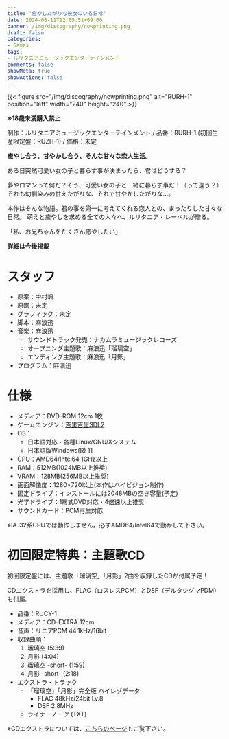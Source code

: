 ```yaml
---
title: '癒やしたがりな彼女のいる日常'
date: 2024-06-11T12:05:51+09:00
banner: /img/discography/nowprinting.png
draft: false
categories:
- Games
tags:
- ルリタニアミュージックエンターテインメント
comments: false
showMeta: true
showActions: false
---
```


{{< figure src="/img/discography/nowprinting.png" alt="RURH-1" position="left" width="240" height="240" >}}

**※18歳未満購入禁止**

制作：ルリタニアミュージックエンターテインメント / 品番：RURH-1 (初回生産限定盤：RUZH-1) / 価格：未定

**癒やし合う、甘やかし合う、そんな甘々な恋人生活。**

ある日突然可愛い女の子と暮らす事が決まったら、君はどうする？

夢やロマンって何だ？そう、可愛い女の子と一緒に暮らす事だ！（って違う？）
それも幼馴染みの甘えたがりな、それで甘やかしたがりな…。

本作はそんな物語。君の事を第一に考えてくれる恋人との、まったりした甘々な日常。
萌えと癒やしを求める全ての人々へ、ルリタニア・レーベルが贈る。

「私、お兄ちゃんをたくさん癒やしたい」

<b>詳細は今後掲載</b>

# スタッフ
- 原案：中村颯
- 原画：未定
- グラフィック：未定
- 脚本：麻浪迅
- 音楽：麻浪迅
    - サウンドトラック発売：ナカムラミュージックレコーズ
    - オープニング主題歌：麻浪迅「瑠璃空」
    - エンディング主題歌：麻浪迅「月影」
- プログラム：麻浪迅

# 仕様
- メディア：DVD-ROM 12cm 1枚
- ゲームエンジン：[吉里吉里SDL2](https://krkrsdl2.github.io/krkrsdl2/)
- OS：
    - 日本語対応・各種Linux/GNU/Xシステム
    - 日本語版Windows(R) 11
- CPU：AMD64/Intel64 1GHz以上
- RAM：512MB(1024MB以上推奨)
- VRAM：128MB(256MB以上推奨)
- 画面解像度：1280×720以上(本作はハイビジョン制作)
- 固定ドライブ：インストールには2048MBの空き容量(予定)
- 光学ドライブ：1層式DVD対応・4倍速以上推奨
- サウンドカード：PCM再生対応

※IA-32系CPUでは動作しません。必ずAMD64/Intel64で動かして下さい。

# 初回限定特典：主題歌CD
初回限定盤には、主題歌「瑠璃空」「月影」2曲を収録したCDが付属予定！

CDエクストラを採用し、FLAC（ロスレスPCM）とDSF（デルタシグマPDM）も付属。

- 品番：RUCY-1
- メディア：CD-EXTRA 12cm
- 音声：リニアPCM 44.1kHz/16bit
- 収録曲順：
    1. 瑠璃空 (5:39)
    2. 月影 (4:04)
    3. 瑠璃空 -short- (1:59)
    4. 月影 -short- (2:18)
- エクストラ・トラック
    - 「瑠璃空」「月影」完全版 ハイレゾデータ
        - FLAC 48kHz/24bit Lv.8
        - DSF 2.8MHz
    - ライナーノーツ (TXT)

※CDエクストラについては、[こちらのページ](/cdextra)もご覧下さい。
